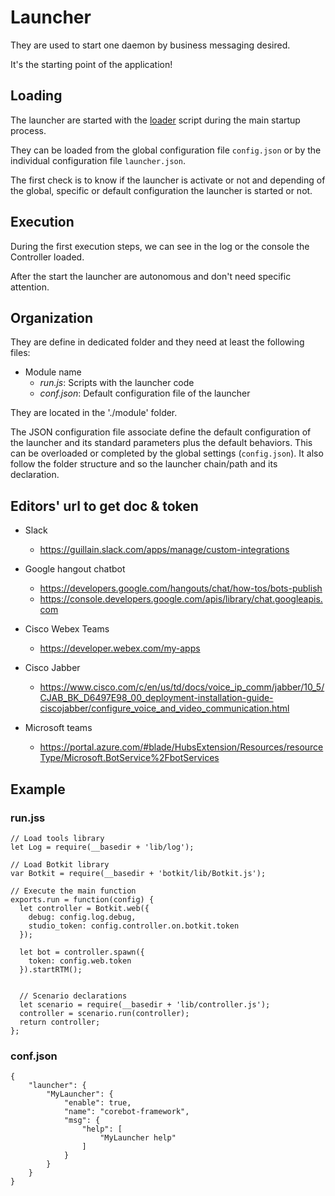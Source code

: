 # Launcher
They are used to start one daemon by business messaging desired.

It's the starting point of the application!

## Loading
The launcher are started with the [loader](./lib/launcher.js) script
during the main startup process.

They can be loaded from the global configuration file `config.json` or by
the individual configuration file `launcher.json`.

The first check is to know if the launcher is activate or not and
depending of the global, specific or default configuration the launcher
is started or not.

## Execution
During the first execution steps, we can see in the log or the console
the Controller loaded.

After the start the launcher are autonomous and don't need specific
attention.

## Organization
They are define in dedicated folder and they need at least the
following files:
- Module name
  - *run.js*: Scripts with the launcher code
  - *conf.json*: Default configuration file of the launcher

They are located in the './module' folder.

The JSON configuration file associate define the default configuration of the
launcher and its standard parameters plus the default behaviors.
This can be overloaded or completed by the global settings (`config.json`).
It also follow the folder structure and so the launcher chain/path and
its declaration.

## Editors' url to get doc & token
- Slack
  - https://guillain.slack.com/apps/manage/custom-integrations

- Google hangout chatbot
  - https://developers.google.com/hangouts/chat/how-tos/bots-publish
  - https://console.developers.google.com/apis/library/chat.googleapis.com

- Cisco Webex Teams
  - https://developer.webex.com/my-apps

- Cisco Jabber
  - https://www.cisco.com/c/en/us/td/docs/voice_ip_comm/jabber/10_5/CJAB_BK_D6497E98_00_deployment-installation-guide-ciscojabber/configure_voice_and_video_communication.html

- Microsoft teams
  - https://portal.azure.com/#blade/HubsExtension/Resources/resourceType/Microsoft.BotService%2FbotServices

## Example
### run.jss
```
// Load tools library
let Log = require(__basedir + 'lib/log');

// Load Botkit library
var Botkit = require(__basedir + 'botkit/lib/Botkit.js');

// Execute the main function
exports.run = function(config) {
  let controller = Botkit.web({
    debug: config.log.debug,
    studio_token: config.controller.on.botkit.token
  });

  let bot = controller.spawn({
    token: config.web.token
  }).startRTM();


  // Scenario declarations
  let scenario = require(__basedir + 'lib/controller.js');
  controller = scenario.run(controller);
  return controller;
};

```
### conf.json
```
{
    "launcher": {
        "MyLauncher": {
            "enable": true,
            "name": "corebot-framework",
            "msg": {
                "help": [
                    "MyLauncher help"
                ]
            }
        }
    }
}
```
